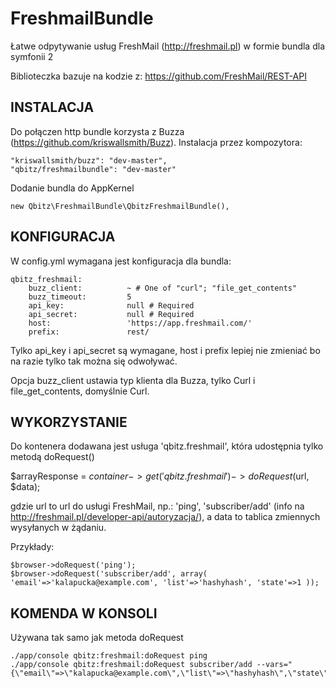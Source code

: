 FreshmailBundle
===============

Łatwe odpytywanie usług FreshMail (http://freshmail.pl) w formie bundla dla symfonii 2

Biblioteczka bazuje na kodzie z:
https://github.com/FreshMail/REST-API

INSTALACJA
----------

Do połączen http bundle korzysta z Buzza (https://github.com/kriswallsmith/Buzz). Instalacja przez kompozytora:
  
    "kriswallsmith/buzz": "dev-master",
    "qbitz/freshmailbundle": "dev-master"

Dodanie bundla do AppKernel

    new Qbitz\FreshmailBundle\QbitzFreshmailBundle(),

KONFIGURACJA
------------

W config.yml wymagana jest konfiguracja dla bundla:

    qbitz_freshmail:
        buzz_client:          ~ # One of "curl"; "file_get_contents"
        buzz_timeout:         5
        api_key:              null # Required
        api_secret:           null # Required
        host:                 'https://app.freshmail.com/'
        prefix:               rest/

Tylko api_key i api_secret są wymagane, host i prefix lepiej nie zmieniać bo na razie tylko tak można się odwoływać.

Opcja buzz_client ustawia typ klienta dla Buzza, tylko Curl i file_get_contents, domyślnie Curl.

WYKORZYSTANIE
-------------

Do kontenera dodawana jest usługa 'qbitz.freshmail', która udostępnia tylko metodą doRequest()

  $arrayResponse = $container->get('qbitz.freshmail')->doRequest($url, $data);

gdzie url to url do usługi FreshMail, np.: 'ping', 'subscriber/add' (info na http://freshmail.pl/developer-api/autoryzacja/), a data to tablica zmiennych wysyłanych w żądaniu.

Przykłady:

    $browser->doRequest('ping');
    $browser->doRequest('subscriber/add', array( 'email'=>'kalapucka@example.com', 'list'=>'hashyhash', 'state'=>1 ));

KOMENDA W KONSOLI
-----------------

Używana tak samo jak metoda doRequest
  
    ./app/console qbitz:freshmail:doRequest ping
    ./app/console qbitz:freshmail:doRequest subscriber/add --vars="{\"email\"=>\"kalapucka@example.com\",\"list\"=>\"hashyhash\",\"state\"=>1}"
